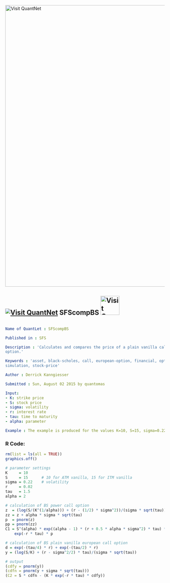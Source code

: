 
[<img src="https://github.com/QuantLet/Styleguide-and-FAQ/blob/master/pictures/banner.png" width="888" alt="Visit QuantNet">](http://quantlet.de/)

## [<img src="https://github.com/QuantLet/Styleguide-and-FAQ/blob/master/pictures/qloqo.png" alt="Visit QuantNet">](http://quantlet.de/) **SFScompBS** [<img src="https://github.com/QuantLet/Styleguide-and-FAQ/blob/master/pictures/QN2.png" width="60" alt="Visit QuantNet 2.0">](http://quantlet.de/)

```yaml

Name of QuantLet : SFScompBS

Published in : SFS

Description : 'Calculates and compares the price of a plain vanilla call option with a power call
option.'

Keywords : 'asset, black-scholes, call, european-option, financial, option, option-price, price,
simulation, stock-price'

Author : Derrick Kanngiesser

Submitted : Sun, August 02 2015 by quantomas

Input: 
- K: strike price
- S: stock price
- sigma: volatility
- r: interest rate
- tau: time to maturity
- alpha: parameter

Example : The example is produced for the values K=10, S=15, sigma=0.22, r=0.02, tau=1.5, alpha=2.

```


### R Code:
```r
rm(list = ls(all = TRUE))
graphics.off()

# parameter settings
K     = 10
S     = 15      # 10 for ATM vanilla, 15 for ITM vanilla
sigma = 0.22    # volatility
r     = 0.02
tau   = 1.5
alpha = 2

# calculation of BS power call option
z  = (log(S/(K^(1/alpha))) + (r - (1/2) * sigma^2))/(sigma * sqrt(tau))
zz = z + alpha * sigma * sqrt(tau)
p  = pnorm(z)
pp = pnorm(zz)
C1 = S^(alpha) * exp((alpha - 1) * (r + 0.5 * alpha * sigma^2) * tau) * pp - K * 
    exp(-r * tau) * p

# calculation of BS plain vanilla european call option
d = exp(-(tau/4) * r) + exp(-(tau/2) * r)
y = (log(S/K) + (r - sigma^2/2) * tau)/(sigma * sqrt(tau))

# output
(cdfy = pnorm(y))
(cdfn = pnorm(y + sigma * sqrt(tau)))
(C2 = S * cdfn - (K * exp(-r * tau) * cdfy)) 

```
